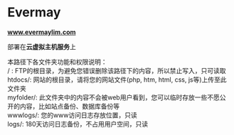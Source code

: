 # Evermay
**www.evermaylim.com**

部署在**云虚拟主机服务**上

本路径下各文件夹功能和权限说明：<br>
/ :             FTP的根目录，为避免您错误删除该路径下的内容，所以禁止写入，只可读取<br>
htdocs/:        网站的根目录，请将您的网站文件(php, htm, html, css, js等)上传至此文件夹<br>
myfolder/:      此文件夹中的内容不会被web用户看到，您可以临时存放一些不愿公开的内容，比如站点备份、数据库备份等<br>
wwwlogs/:       您的www访问日志存放位置，只读<br>
logs/:          180天访问日志备份，不占用用户空间，只读<br>
